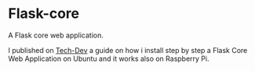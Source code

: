 # Flask-core
A Flask core web application.

I published on [Tech-Dev](https://tech-dev.xyz/web-development/flask-core/) a guide on how i install step by step a Flask Core Web Application on Ubuntu and it works also on Raspberry Pi.
